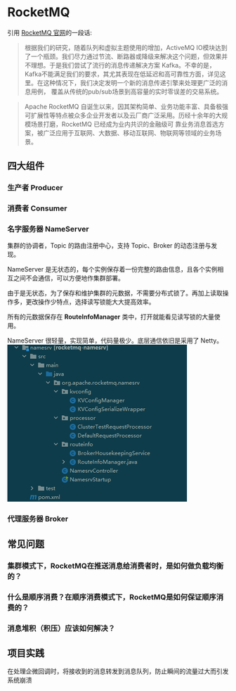 # RocketMQ
引用 [RocketMQ 官网](https://rocketmq.apache.org/docs/)的一段话:
> 根据我们的研究，随着队列和虚拟主题使用的增加，ActiveMQ IO模块达到了一个瓶颈。我们尽力通过节流、断路器或降级来解决这个问题，但效果并不理想。于是我们尝试了流行的消息传递解决方案
> Kafka。不幸的是，Kafka不能满足我们的要求，其尤其表现在低延迟和高可靠性方面，详见这里。在这种情况下，我们决定发明一个新的消息传递引擎来处理更广泛的消息用例，
> 覆盖从传统的pub/sub场景到高容量的实时零误差的交易系统。


> Apache RocketMQ 自诞生以来，因其架构简单、业务功能丰富、具备极强可扩展性等特点被众多企业开发者以及云厂商广泛采用。历经十余年的大规模场景打磨，RocketMQ 已经成为业内共识的金融级可
> 靠业务消息首选方案，被广泛应用于互联网、大数据、移动互联网、物联网等领域的业务场景。

## 四大组件
### 生产者 Producer

### 消费者 Consumer

### 名字服务器 NameServer
集群的协调者，Topic 的路由注册中心，支持 Topic、Broker 的动态注册与发现。

NameServer 是无状态的，每个实例保存着一份完整的路由信息，且各个实例相互之间不会通信，可以方便地作集群部署。

由于是无状态，为了保存和维护集群的元数据，不需要分布式锁了。再加上读取操作多，更改操作少特点，选择读写锁能大大提高效率。

所有的元数据保存在 **RouteInfoManager** 类中，打开就能看见读写锁的大量使用。

NameServer 很轻量，实现简单，代码量极少。底层通信依旧是采用了 Netty。
![Namesrv](./image/nameserver.jpg)

### 代理服务器 Broker

## 常见问题
### 集群模式下，RocketMQ在推送消息给消费者时，是如何做负载均衡的？

### 什么是顺序消费？在顺序消费模式下，RocketMQ是如何保证顺序消费的？

### 消息堆积（积压）应该如何解决？

## 项目实践
在处理企微回调时，将接收到的消息转发到消息队列，防止瞬间的流量过大而引发系统崩溃

